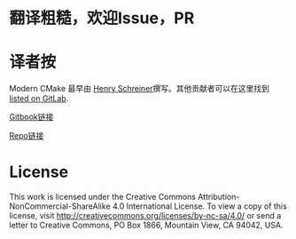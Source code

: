 # 翻译粗糙，欢迎Issue，PR

# 译者按

Modern CMake 最早由 [Henry Schreiner](https://iscinumpy.gitlab.io)撰写。其他贡献者可以在这里找到 [listed on GitLab](https://gitlab.com/CLIUtils/modern-cmake/graphs/master).

[Gitbook链接](http://cliutils.gitlab.io/modern-cmake/)

[Repo链接](https://gitlab.com/CLIUtils/modern-cmake)

# License
This work is licensed under the Creative Commons Attribution-NonCommercial-ShareAlike 4.0 International License. To view a copy of this license, visit http://creativecommons.org/licenses/by-nc-sa/4.0/ or send a letter to Creative Commons, PO Box 1866, Mountain View, CA 94042, USA.
